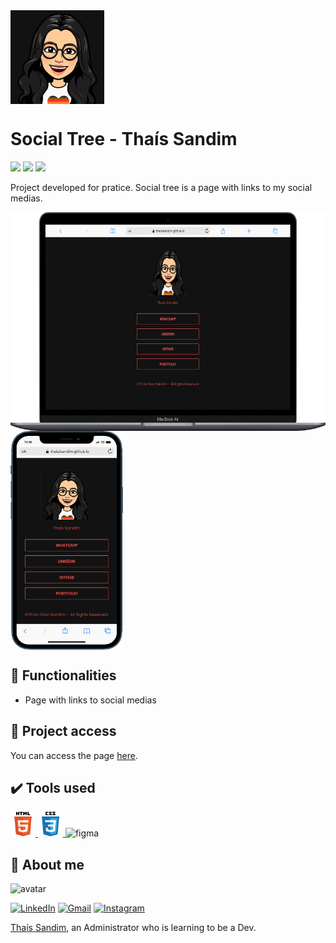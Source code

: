<img align="center" src="img/avatar.svg" width="150px" height="150px"/>

# Social Tree - Thaís Sandim

<p align="left">
<img src="http://img.shields.io/static/v1?label=STATUS&message=UNDER%20DEVELOPMENT&color=GREEN&style=for-the-badge"/>
<img src="https://img.shields.io/github/languages/count/thaisdsandim/social-tree?style=for-the-badge"/>
<img src="https://img.shields.io/github/repo-size/thaisdsandim/social-tree?style=for-the-badge"/>
</p>

Project developed for pratice. Social tree is a page with links to my social medias.

<img src="img/desktop.png" align="center" width="640px" height="350px"/> <img src="img/mobile.png" align="center" width="180px" height="350px"/>

## :hammer: Functionalities

- Page with links to social medias

## 📁 Project access

You can access the page [here](https://thaisdsandim.github.io/social-tree/).

## ✔️ Tools used

<p align="left"> <a href="https://www.w3.org/html/" target="_blank" rel="noreferrer"> <img src="https://raw.githubusercontent.com/devicons/devicon/master/icons/html5/html5-original-wordmark.svg" alt="html5" width="40" height="40"/> </a> <a href="https://www.w3schools.com/css/" target="_blank" rel="noreferrer"> <img src="https://raw.githubusercontent.com/devicons/devicon/master/icons/css3/css3-original-wordmark.svg" alt="css3" width="40" height="40"/> </a> <img src="https://www.vectorlogo.zone/logos/figma/figma-icon.svg" alt="figma" width="40" height="40"/> </p>


## 👩 About me

![avatar](https://user-images.githubusercontent.com/96362469/180337164-4f1136b9-98ef-4329-9924-7e6e77f3b124.png)

[![LinkedIn](https://img.shields.io/badge/linkedin-%230077B5.svg?style=for-the-badge&logo=linkedin&logoColor=white)](https://linkedin.com/in/thaisdsandim) [![Gmail](https://img.shields.io/badge/Gmail-D14836?style=for-the-badge&logo=gmail&logoColor=white)](mailto:contatothais.sandim@gmail.com) [![Instagram](https://img.shields.io/badge/Instagram-%23E4405F.svg?style=for-the-badge&logo=Instagram&logoColor=white)](https://instagram.com/thatasandim) 

[Thaís Sandim](https://github.com/thaisdsandim), an Administrator who is learning to be a Dev.

